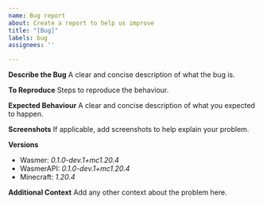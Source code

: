 ```yaml
---
name: Bug report
about: Create a report to help us improve
title: "[Bug]"
labels: bug
assignees: ''

---
```


**Describe the Bug**
A clear and concise description of what the bug is.

**To Reproduce**
Steps to reproduce the behaviour.

**Expected Behaviour**
A clear and concise description of what you expected to happen.

**Screenshots**
If applicable, add screenshots to help explain your problem.

**Versions**
- Wasmer: _0.1.0-dev.1+mc1.20.4_
- WasmerAPI: _0.1.0-dev.1+mc1.20.4_
- Minecraft: _1.20.4_

**Additional Context**
Add any other context about the problem here.
